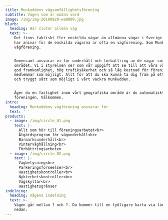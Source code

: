 ```yaml
---
title: Munkuddens vägsamfällighetsförening
subtitle: Vägen som är mödan värd
image: /img/img-20190920-wa0000.jpg
blurb:
  heading: Här slutar allmän väg
  text: >-
    Det finns faktiskt fler enskilda vägar än allmänna vägar i Sverige. De som
    har ansvar för de enskilda vägarna är ofta en vägförening. Som Munkuddens
    vägförening.


    Gemensamt ansvarar vi för underhåll och förbättring av de vägar som ingår i
    området. Vi i styrelsen ser som vår uppgift att se till att våra vägar har
    god framkomlighet, hög trafiksäkerhet och så låg kostnad för föreningens
    medlemmar som möjligt. Allt för att du ska kunna ta dig fram på ett så bra
    och tryggt sätt som möjligt i vårt vackra Munkudden.


    Äger du en fastighet inom vårt geografiska område är du automatiskt medlem i
    föreningen. Välkommen.
intro:
  heading: Munkuddens vägförening ansvarar för
  text: ' '
products:
  - image: /img/circle_01.png
    text: |-
      Allt som hör till föreningsarbetet<br>
      Åtgärdsprogram för vägunderhåll<br>
      Barmarksunderhåll<br>
      Vinterväghållning<br>
      Förbättringsarbeten
  - image: /img/circle_02.png
    text: |-
      Vägbelysning<br>
      Parkeringsförseelser<br>
      Hastighetskontroller<br>
      Nykterhetskontroller<br>
      Vägskyltar<br>
      Hastighetsgränser
indelning:
  heading: Vägens indelning
  text: >-
    Vägen går mellan ? och ?. Du kommer till en tydligare karta via länken
    nedan.
---
```


